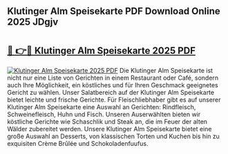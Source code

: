 ## Klutinger Alm Speisekarte PDF Download Online 2025 JDgjv

# <h2><a href="http://gc93qj.nevu.top/?p=Klutinger+Alm+Speisekarte">🔗 👉🔴 Klutinger Alm Speisekarte 2025 PDF</a></h2>

[![Klutinger Alm Speisekarte 2025 PDF](https://i.imgur.com/dBaPXMq.png)](http://gc93qj.nevu.top/?p=Klutinger+Alm+Speisekarte)
Die Klutinger Alm Speisekarte ist nicht nur eine Liste von Gerichten in einem Restaurant oder Café, sondern auch Ihre Möglichkeit, ein köstliches und für Ihren Geschmack geeignetes Gericht zu wählen. Unser Salatbereich auf der Klutinger Alm Speisekarte bietet leichte und frische Gerichte. Für Fleischliebhaber gibt es auf unserer Klutinger Alm Speisekarte eine Auswahl an Gerichten: Rindfleisch, Schweinefleisch, Huhn und Fisch. Unseren Auserwählten bieten wir köstliche Gerichte wie Schaschlik und Steak an, die im Feuer der alten Wälder zubereitet werden. Unsere Klutinger Alm Speisekarte bietet eine große Auswahl an Desserts, von klassischen Torten und Kuchen bis hin zu exquisiten Crème Brûlée und Schokoladenfuufus.

